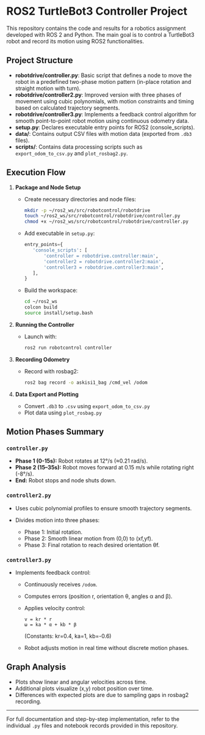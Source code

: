 # ROS2 TurtleBot3 Controller Project

This repository contains the code and results for a robotics assignment developed with ROS 2 and Python. The main goal is to control a TurtleBot3 robot and record its motion using ROS2 functionalities.

## Project Structure

* **robotdrive/controller.py**: Basic script that defines a node to move the robot in a predefined two-phase motion pattern (in-place rotation and straight motion with turn).
* **robotdrive/controller2.py**: Improved version with three phases of movement using cubic polynomials, with motion constraints and timing based on calculated trajectory segments.
* **robotdrive/controller3.py**: Implements a feedback control algorithm for smooth point-to-point robot motion using continuous odometry data.
* **setup.py**: Declares executable entry points for ROS2 (console\_scripts).
* **data/**: Contains output CSV files with motion data (exported from `.db3` files).
* **scripts/**: Contains data processing scripts such as `export_odom_to_csv.py` and `plot_rosbag2.py`.

## Execution Flow

1. **Package and Node Setup**

   * Create necessary directories and node files:

     ```bash
     mkdir -p ~/ros2_ws/src/robotcontrol/robotdrive
     touch ~/ros2_ws/src/robotcontrol/robotdrive/controller.py
     chmod +x ~/ros2_ws/src/robotcontrol/robotdrive/controller.py
     ```
   * Add executable in `setup.py`:

     ```python
     entry_points={
        'console_scripts': [
		    'controller = robotdrive.controller:main',
		    'controller2 = robotdrive.controller2:main',
		    'controller3 = robotdrive.controller3:main',
        ],
     }
     ```
   * Build the workspace:

     ```bash
     cd ~/ros2_ws
     colcon build
     source install/setup.bash
     ```

2. **Running the Controller**

   * Launch with:

     ```bash
     ros2 run robotcontrol controller
     ```

3. **Recording Odometry**

   * Record with rosbag2:

     ```bash
     ros2 bag record -o askisi1_bag /cmd_vel /odom
     ```

4. **Data Export and Plotting**

   * Convert `.db3` to `.csv` using `export_odom_to_csv.py`
   * Plot data using `plot_rosbag.py`

## Motion Phases Summary

### `controller.py`

* **Phase 1 (0-15s):** Robot rotates at 12°/s (≈0.21 rad/s).
* **Phase 2 (15–35s):** Robot moves forward at 0.15 m/s while rotating right (-8°/s).
* **End:** Robot stops and node shuts down.

### `controller2.py`

* Uses cubic polynomial profiles to ensure smooth trajectory segments.
* Divides motion into three phases:

  * Phase 1: Initial rotation.
  * Phase 2: Smooth linear motion from (0,0) to (xf,yf).
  * Phase 3: Final rotation to reach desired orientation θf.

### `controller3.py`

* Implements feedback control:

  * Continuously receives `/odom`.
  * Computes errors (position r, orientation θ, angles α and β).
  * Applies velocity control:

    ```
    v = kr * r
    ω = ka * α + kb * β
    ```

    (Constants: kr=0.4, ka=1, kb=-0.6)
  * Robot adjusts motion in real time without discrete motion phases.

## Graph Analysis

* Plots show linear and angular velocities across time.
* Additional plots visualize (x,y) robot position over time.
* Differences with expected plots are due to sampling gaps in rosbag2 recording.

---

For full documentation and step-by-step implementation, refer to the individual `.py` files and notebook records provided in this repository.
